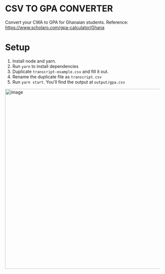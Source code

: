# CSV TO GPA CONVERTER
Convert your CWA to GPA for Ghanaian students.
Reference: https://www.scholaro.com/gpa-calculator/Ghana

# Setup
1. Install node and yarn.
2. Run `yarn` to install dependencies
3. Duplicate `transcript-example.csv` and fill it out.
4. Rename the duplicate file as `transcript.csv`
5. Run `yarn start`. You'll find the output at `output/gpa.csv`


<img width="584" alt="image" src="https://user-images.githubusercontent.com/35709836/183248919-cb66b246-9f8e-4a1b-b6c3-fcdc17d5b93b.png">
